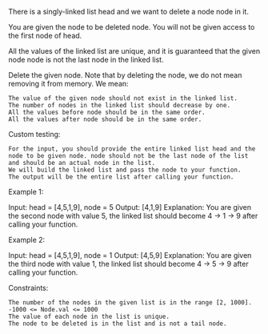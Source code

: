 There is a singly-linked list head and we want to delete a node node in it.

You are given the node to be deleted node. You will not be given access to the first node of head.

All the values of the linked list are unique, and it is guaranteed that the given node node is not the last node in the linked list.

Delete the given node. Note that by deleting the node, we do not mean removing it from memory. We mean:

    The value of the given node should not exist in the linked list.
    The number of nodes in the linked list should decrease by one.
    All the values before node should be in the same order.
    All the values after node should be in the same order.

Custom testing:

    For the input, you should provide the entire linked list head and the node to be given node. node should not be the last node of the list and should be an actual node in the list.
    We will build the linked list and pass the node to your function.
    The output will be the entire list after calling your function.

 

Example 1:

Input: head = [4,5,1,9], node = 5
Output: [4,1,9]
Explanation: You are given the second node with value 5, the linked list should become 4 -> 1 -> 9 after calling your function.

Example 2:

Input: head = [4,5,1,9], node = 1
Output: [4,5,9]
Explanation: You are given the third node with value 1, the linked list should become 4 -> 5 -> 9 after calling your function.

 

Constraints:

    The number of the nodes in the given list is in the range [2, 1000].
    -1000 <= Node.val <= 1000
    The value of each node in the list is unique.
    The node to be deleted is in the list and is not a tail node.

